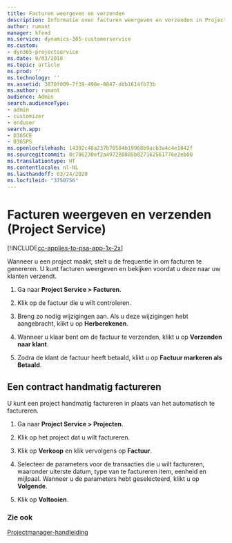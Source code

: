 ```yaml
---
title: Facturen weergeven en verzenden
description: Informatie over facturen weergeven en verzenden in Project Service
author: rumant
manager: kfend
ms.service: dynamics-365-customerservice
ms.custom:
- dyn365-projectservice
ms.date: 8/03/2018
ms.topic: article
ms.prod: ''
ms.technology: ''
ms.assetid: 3870f009-7f39-498e-8847-ddb1614fb73b
ms.author: rumant
audience: Admin
search.audienceType:
- admin
- customizer
- enduser
search.app:
- D365CE
- D365PS
ms.openlocfilehash: 14392c48a237b78584b19968b9acb3a4c4e1842f
ms.sourcegitcommit: 8c786230ef2a497280885b827162561776e2eb00
ms.translationtype: HT
ms.contentlocale: nl-NL
ms.lasthandoff: 03/24/2020
ms.locfileid: "3750756"
---
```

# <a name="view-and-send-invoices-project-service"></a>Facturen weergeven en verzenden (Project Service)

[!INCLUDE[cc-applies-to-psa-app-1x-2x](../includes/cc-applies-to-psa-app-1x-2x.md)]

Wanneer u een project maakt, stelt u de frequentie in om facturen te genereren. U kunt facturen weergeven en bekijken voordat u deze naar uw klanten verzendt.  
  
1.  Ga naar **Project Service > Facturen**.  
  
2.  Klik op de factuur die u wilt controleren.  
  
3.  Breng zo nodig wijzigingen aan. Als u deze wijzigingen hebt aangebracht, klikt u op **Herberekenen**.  
  
4.  Wanneer u klaar bent om de factuur te verzenden, klikt u op **Verzenden naar klant**.  
  
5.  Zodra de klant de factuur heeft betaald, klikt u op **Factuur markeren als Betaald**.  
  
## <a name="manually-invoice-a-contract"></a>Een contract handmatig factureren  
 U kunt een project handmatig factureren in plaats van het automatisch te factureren.  
  
1.  Ga naar **Project Service > Projecten**.  
  
2.  Klik op het project dat u wilt factureren.  
  
3.  Klik op **Verkoop** en klik vervolgens op **Factuur**.  
  
4.  Selecteer de parameters voor de transacties die u wilt factureren, waaronder uiterste datum, type van te factureren item, eenheid en mijlpaal. Wanneer u de parameters hebt geselecteerd, klikt u op **Volgende**.  
  
5.  Klik op **Voltooien**.  
  
### <a name="see-also"></a>Zie ook  
 [Projectmanager-handleiding](../project-service/project-manager-guide.md)
